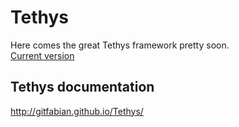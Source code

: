 Tethys
======
Here comes the great Tethys framework pretty soon.<br>
[Current version](http://gitfabian.github.io/Tethys/versions.html)

Tethys documentation
--------------------
http://gitfabian.github.io/Tethys/
<!-- (Not available yet, as we are building the project up)
How to install Tethys
---------------------
http://gitfabian.github.io/Tethys/install.html
-->